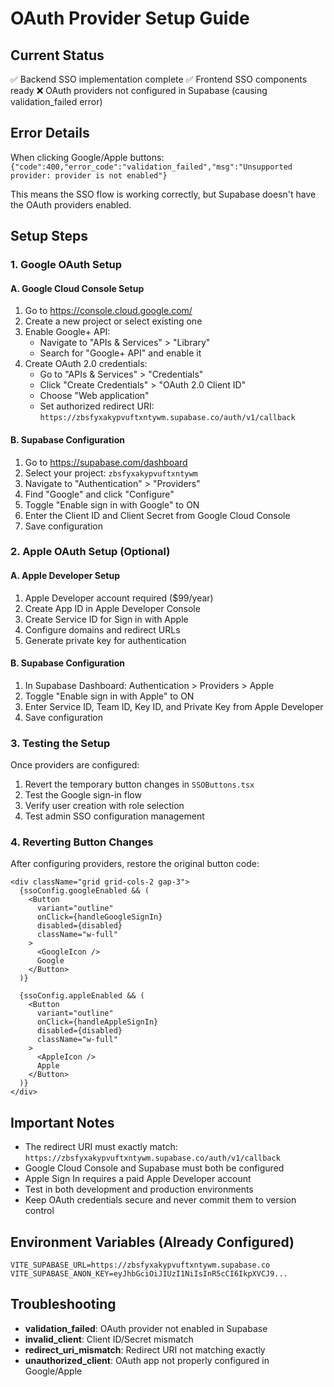 # OAuth Provider Setup Guide

## Current Status
✅ Backend SSO implementation complete
✅ Frontend SSO components ready
❌ OAuth providers not configured in Supabase (causing validation_failed error)

## Error Details
When clicking Google/Apple buttons: `{"code":400,"error_code":"validation_failed","msg":"Unsupported provider: provider is not enabled"}`

This means the SSO flow is working correctly, but Supabase doesn't have the OAuth providers enabled.

## Setup Steps

### 1. Google OAuth Setup

#### A. Google Cloud Console Setup
1. Go to https://console.cloud.google.com/
2. Create a new project or select existing one
3. Enable Google+ API:
   - Navigate to "APIs & Services" > "Library"
   - Search for "Google+ API" and enable it
4. Create OAuth 2.0 credentials:
   - Go to "APIs & Services" > "Credentials"
   - Click "Create Credentials" > "OAuth 2.0 Client ID"
   - Choose "Web application"
   - Set authorized redirect URI: `https://zbsfyxakypvuftxntywm.supabase.co/auth/v1/callback`

#### B. Supabase Configuration
1. Go to https://supabase.com/dashboard
2. Select your project: `zbsfyxakypvuftxntywm`
3. Navigate to "Authentication" > "Providers"
4. Find "Google" and click "Configure"
5. Toggle "Enable sign in with Google" to ON
6. Enter the Client ID and Client Secret from Google Cloud Console
7. Save configuration

### 2. Apple OAuth Setup (Optional)

#### A. Apple Developer Setup
1. Apple Developer account required ($99/year)
2. Create App ID in Apple Developer Console
3. Create Service ID for Sign in with Apple
4. Configure domains and redirect URLs
5. Generate private key for authentication

#### B. Supabase Configuration
1. In Supabase Dashboard: Authentication > Providers > Apple
2. Toggle "Enable sign in with Apple" to ON
3. Enter Service ID, Team ID, Key ID, and Private Key from Apple Developer
4. Save configuration

### 3. Testing the Setup

Once providers are configured:

1. Revert the temporary button changes in `SSOButtons.tsx`
2. Test the Google sign-in flow
3. Verify user creation with role selection
4. Test admin SSO configuration management

### 4. Reverting Button Changes

After configuring providers, restore the original button code:

```tsx
<div className="grid grid-cols-2 gap-3">
  {ssoConfig.googleEnabled && (
    <Button
      variant="outline"
      onClick={handleGoogleSignIn}
      disabled={disabled}
      className="w-full"
    >
      <GoogleIcon />
      Google
    </Button>
  )}
  
  {ssoConfig.appleEnabled && (
    <Button
      variant="outline"
      onClick={handleAppleSignIn}
      disabled={disabled}
      className="w-full"
    >
      <AppleIcon />
      Apple
    </Button>
  )}
</div>
```

## Important Notes

- The redirect URI must exactly match: `https://zbsfyxakypvuftxntywm.supabase.co/auth/v1/callback`
- Google Cloud Console and Supabase must both be configured
- Apple Sign In requires a paid Apple Developer account
- Test in both development and production environments
- Keep OAuth credentials secure and never commit them to version control

## Environment Variables (Already Configured)

```
VITE_SUPABASE_URL=https://zbsfyxakypvuftxntywm.supabase.co
VITE_SUPABASE_ANON_KEY=eyJhbGciOiJIUzI1NiIsInR5cCI6IkpXVCJ9...
```

## Troubleshooting

- **validation_failed**: OAuth provider not enabled in Supabase
- **invalid_client**: Client ID/Secret mismatch
- **redirect_uri_mismatch**: Redirect URI not matching exactly
- **unauthorized_client**: OAuth app not properly configured in Google/Apple